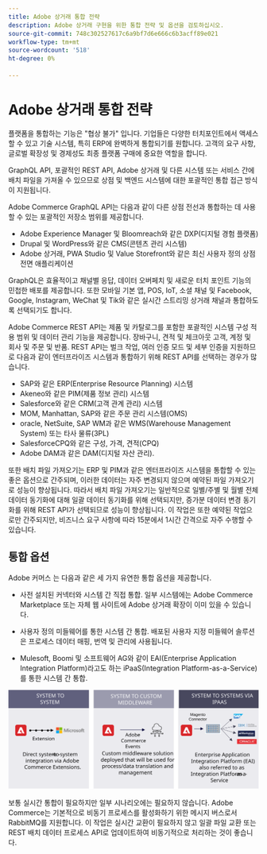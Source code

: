 ```yaml
---
title: Adobe 상거래 통합 전략
description: Adobe 상거래 구현을 위한 통합 전략 및 옵션을 검토하십시오.
source-git-commit: 748c302527617c6a9bf7d6e666c6b3acff89e021
workflow-type: tm+mt
source-wordcount: '518'
ht-degree: 0%

---
```



# Adobe 상거래 통합 전략

플랫폼을 통합하는 기능은 &quot;협상 불가&quot; 입니다. 기업들은 다양한 터치포인트에서 액세스할 수 있고 기술 시스템, 특히 ERP에 완벽하게 통합되기를 원합니다. 고객의 요구 사항, 글로벌 확장성 및 경제성도 최종 플랫폼 구매에 중요한 역할을 합니다.

GraphQL API, 포괄적인 REST API, Adobe 상거래 및 다른 시스템 또는 서비스 간에 배치 파일을 가져올 수 있으므로 상점 및 백엔드 시스템에 대한 포괄적인 통합 접근 방식이 지원됩니다.

Adobe Commerce GraphQL API는 다음과 같이 다른 상점 전선과 통합하는 데 사용할 수 있는 포괄적인 저장소 범위를 제공합니다.

- Adobe Experience Manager 및 Bloomreach와 같은 DXP(디지털 경험 플랫폼)
- Drupal 및 WordPress와 같은 CMS(콘텐츠 관리 시스템)
- Adobe 상거래, PWA Studio 및 Value Storefront와 같은 최신 사용자 정의 상점 전면 애플리케이션

GraphQL은 효율적이고 채널별 응답, 데이터 오버페치 및 새로운 터치 포인트 기능의 민첩한 배포를 제공합니다. 또한 모바일 기본 앱, POS, IoT, 소셜 채널 및 Facebook, Google, Instagram, WeChat 및 Tik와 같은 실시간 스트리밍 상거래 채널과 통합하도록 선택되기도 합니다.

Adobe Commerce REST API는 제품 및 카탈로그를 포함한 포괄적인 시스템 구성 적용 범위 및 데이터 관리 기능을 제공합니다. 장바구니, 견적 및 체크아웃 고객, 계정 및 회사 및 주문 및 반품. REST API는 벌크 작업, 여러 인증 모드 및 세부 인증을 지원하므로 다음과 같이 엔터프라이즈 시스템과 통합하기 위해 REST API를 선택하는 경우가 많습니다.

- SAP와 같은 ERP(Enterprise Resource Planning) 시스템
- Akeneo와 같은 PIM(제품 정보 관리) 시스템
- Salesforce와 같은 CRM(고객 관계 관리) 시스템
- MOM, Manhattan, SAP와 같은 주문 관리 시스템(OMS)
- oracle, NetSuite, SAP WM과 같은 WMS(Warehouse Management System) 또는 타사 물류(3PL)
- SalesforceCPQ와 같은 구성, 가격, 견적(CPQ)
- Adobe DAM과 같은 DAM(디지털 자산 관리).

또한 배치 파일 가져오기는 ERP 및 PIM과 같은 엔터프라이즈 시스템을 통합할 수 있는 좋은 옵션으로 간주되며, 이러한 데이터는 자주 변경되지 않으며 예약된 파일 가져오기로 성능이 향상됩니다. 따라서 배치 파일 가져오기는 일반적으로 일별/주별 및 월별 전체 데이터 동기화에 대해 일괄 데이터 동기화를 위해 선택되지만, 증가분 데이터 변경 동기화를 위해 REST API가 선택되므로 성능이 향상됩니다. 이 작업은 또한 예약된 작업으로만 간주되지만, 비즈니스 요구 사항에 따라 15분에서 1시간 간격으로 자주 수행할 수 있습니다.

## 통합 옵션

Adobe 커머스 는 다음과 같은 세 가지 유연한 통합 옵션을 제공합니다.

- 사전 설치된 커넥터와 시스템 간 직접 통합. 일부 시스템에는 Adobe Commerce Marketplace 또는 자체 웹 사이트에 Adobe 상거래 확장이 이미 있을 수 있습니다.

- 사용자 정의 미들웨어를 통한 시스템 간 통합. 배포된 사용자 지정 미들웨어 솔루션은 프로세스 데이터 매핑, 번역 및 관리에 사용됩니다.

- Mulesoft, Boomi 및 소프트웨어 AG와 같이 EAI(Enterprise Application Integration Platform)라고도 하는 iPaaS(Integration Platform-as-a-Service)를 통한 시스템 간 통합.

![Adobe 상거래 통합 옵션](../../assets/playbooks/integration-options.svg)

보통 실시간 통합이 필요하지만 일부 시나리오에는 필요하지 않습니다. Adobe Commerce는 기본적으로 비동기 프로세스를 활성화하기 위한 메시지 버스로서 RabbitMQ를 지원합니다. 이 작업은 실시간 교환이 필요하지 않고 일괄 파일 교환 또는 REST 배치 데이터 프로세스 API로 업데이트하여 비동기적으로 처리하는 것이 좋습니다.
